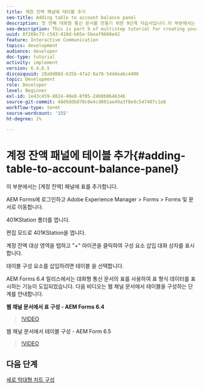 ```yaml
---
title: 계정 잔액 패널에 테이블 추가
seo-title: Adding table to account balance panel
description: 첫 번째 대화형 통신 문서를 만들기 위한 9단계 자습서입니다.이 부분에서는 [계정 잔액] 패널에 표를 추가합니다.
seo-description: This is part 9 of multistep tutorial for creating your first interactive communication document.In this part, we will add a table to the Account Balance panel.
uuid: 8f268c73-c543-418d-b65e-5beaf9660e42
feature: Interactive Communication
topics: development
audience: developer
doc-type: tutorial
activity: implement
version: 6.4,6.5
discoiquuid: 28a9d88d-635b-47a2-8a78-54ddeabc4406
topic: Development
role: Developer
level: Beginner
exl-id: 1e43c459-8824-40e8-8f05-24b8b0646346
source-git-commit: 48d9ddb870c0e4cd001ae49a3f0e9c547407c1e8
workflow-type: tm+mt
source-wordcount: '155'
ht-degree: 1%

---
```


# 계정 잔액 패널에 테이블 추가{#adding-table-to-account-balance-panel}

이 부분에서는 [계정 잔액] 패널에 표를 추가합니다.

AEM Forms에 로그인하고 Adobe Experience Manager > Forms > Forms 및 문서로 이동합니다.

401KStation 폴더를 엽니다.

편집 모드로 401KStation을 엽니다.

계정 잔액 대상 영역을 탭하고 &quot;+&quot; 아이콘을 클릭하여 구성 요소 삽입 대화 상자를 표시합니다.

테이블 구성 요소를 삽입하려면 테이블 을 선택합니다.

AEM Forms 6.4 릴리스에서는 대화형 통신 문서의 표를 사용하여 표 형식 데이터를 표시하는 기능이 도입되었습니다. 다음 비디오는 웹 채널 문서에서 테이블을 구성하는 단계를 안내합니다.

**웹 채널 문서에서 표 구성 - AEM Forms 6.4**

>[!VIDEO](https://video.tv.adobe.com/v/22360?quality=12&learn=on)

웹 채널 문서에서 테이블 구성 - AEM Form 6.5

>[!VIDEO](https://video.tv.adobe.com/v/27847?quality=12&learn=on)

## 다음 단계

[세로 막대형 차트 구성](./partten.md)
